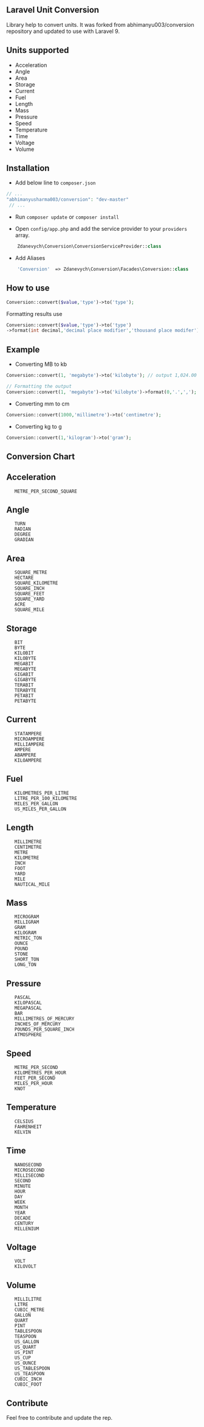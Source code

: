 ## Laravel Unit Conversion

Library help to convert units. It was forked from abhimanyu003/conversion repository and updated to use with Laravel 9.

## Units supported

* Acceleration
* Angle
* Area
* Storage
* Current
* Fuel
* Length
* Mass
* Pressure
* Speed
* Temperature
* Time
* Voltage
* Volume


## Installation

* Add below line to `composer.json `

```php
// ...
"abhimanyusharma003/conversion": "dev-master"
 // ...
```

* Run `composer update` or `composer install `

* Open `config/app.php` and add the service provider to your `providers` array.
		
```php
    Zdanevych\Conversion\ConversionServiceProvider::class
```

* Add Aliases

```php
    'Conversion'  => Zdanevych\Conversion\Facades\Conversion::class
```

## How to use


```php
Conversion::convert($value,'type')->to('type');
```

Formatting results use

```php
Conversion::convert($value,'type')->to('type')
->format(int decimal,'decimal place modifier','thousand place modifer');
```

## Example

* Converting MB to kb

```php
Conversion::convert(1, 'megabyte')->to('kilobyte'); // output 1,024.00 ( two decimal place )

// Formatting the output
Conversion::convert(1, 'megabyte')->to('kilobyte')->format(0,'.',','); // output 1,024 ( no decimal place )
```

* Converting mm to cm

```php
Conversion::convert(1000,'millimetre')->to('centimetre');
```


* Converting kg to g

```php
Conversion::convert(1,'kilogram')->to('gram');
```


## Conversion Chart

## Acceleration         
       METRE_PER_SECOND_SQUARE
                               
## Angle                
       TURN                  
       RADIAN                
       DEGREE                
       GRADIAN               
                               
## Area                 
       SQUARE_METRE          
       HECTARE               
       SQUARE_KILOMETRE      
       SQUARE_INCH           
       SQUARE_FEET           
       SQUARE_YARD           
       ACRE                  
       SQUARE_MILE           
                               
## Storage              
       BIT                   
       BYTE                  
       KILOBIT               
       KILOBYTE              
       MEGABIT               
       MEGABYTE              
       GIGABIT               
       GIGABYTE              
       TERABIT               
       TERABYTE              
       PETABIT               
       PETABYTE              
                               
## Current              
       STATAMPERE            
       MICROAMPERE           
       MILLIAMPERE           
       AMPERE                
       ABAMPERE              
       KILOAMPERE            
                               
## Fuel                 
       KILOMETRES_PER_LITRE  
       LITRE_PER_100_KILOMETRE
       MILES_PER_GALLON      
       US_MILES_PER_GALLON   
                               
## Length               
       MILLIMETRE            
       CENTIMETRE            
       METRE                 
       KILOMETRE             
       INCH                  
       FOOT                  
       YARD                  
       MILE                  
       NAUTICAL_MILE         
                               
## Mass                 
       MICROGRAM             
       MILLIGRAM             
       GRAM                  
       KILOGRAM              
       METRIC_TON            
       OUNCE                 
       POUND                 
       STONE                 
       SHORT_TON             
       LONG_TON              
                               
## Pressure             
       PASCAL                
       KILOPASCAL            
       MEGAPASCAL            
       BAR                   
       MILLIMETRES_OF_MERCURY
       INCHES_OF_MERCURY     
       POUNDS_PER_SQUARE_INCH
       ATMOSPHERE            
                               
## Speed                
       METRE_PER_SECOND      
       KILOMETRES_PER_HOUR   
       FEET_PER_SECOND       
       MILES_PER_HOUR        
       KNOT                  
                               
## Temperature          
       CELSIUS               
       FAHRENHEIT            
       KELVIN                
                               
## Time                 
       NANOSECOND            
       MICROSECOND           
       MILLISECOND           
       SECOND                
       MINUTE                
       HOUR                  
       DAY                   
       WEEK                  
       MONTH                 
       YEAR                  
       DECADE                
       CENTURY               
       MILLENIUM             
                               
## Voltage              
       VOLT                  
       KILOVOLT              
                               
## Volume               
       MILLILITRE            
       LITRE                 
       CUBIC_METRE           
       GALLON                
       QUART                 
       PINT                  
       TABLESPOON            
       TEASPOON              
       US_GALLON             
       US_QUART              
       US_PINT               
       US_CUP                
       US_OUNCE              
       US_TABLESPOON         
       US_TEASPOON           
       CUBIC_INCH            
       CUBIC_FOOT            


## Contribute

Feel free to contribute and update the rep.
